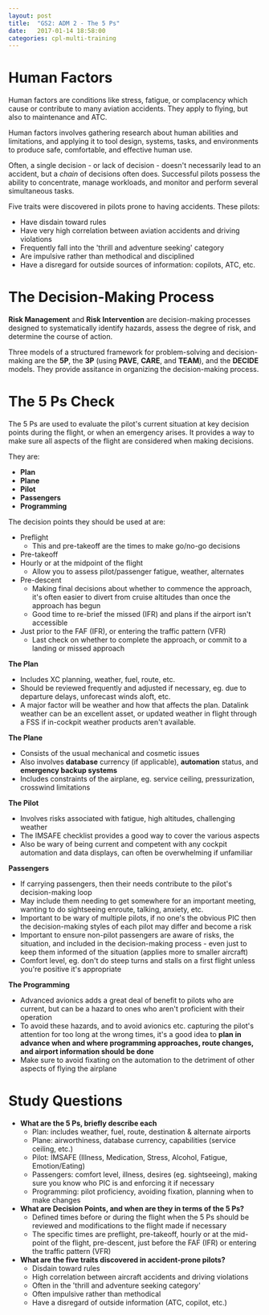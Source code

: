 ```yaml
---
layout: post
title:  "GS2: ADM 2 - The 5 Ps"
date:   2017-01-14 18:58:00
categories: cpl-multi-training
---
```


# Human Factors

Human factors are conditions like stress, fatigue, or complacency which cause
or contribute to many aviation accidents. They apply to flying, but also to
maintenance and ATC.

Human factors involves gathering research about human abilities and limitations,
and applying it to tool design, systems, tasks, and environments to produce
safe, comfortable, and effective human use.

Often, a single decision - or lack of decision - doesn't necessarily lead to
an accident, but a *chain* of decisions often does. Successful pilots possess
the ability to concentrate, manage workloads, and monitor and perform several
simultaneous tasks.

Five traits were discovered in pilots prone to having accidents. These pilots:

 * Have disdain toward rules
 * Have very high correlation between aviation accidents and driving violations
 * Frequently fall into the 'thrill and adventure seeking' category
 * Are impulsive rather than methodical and disciplined
 * Have a disregard for outside sources of information: copilots, ATC, etc.

# The Decision-Making Process

**Risk Management** and **Risk Intervention** are decision-making processes
designed to systematically identify hazards, assess the degree of risk, and
determine the course of action.

Three models of a structured framework for problem-solving and decision-making
are the **5P**, the **3P** (using **PAVE**, **CARE**, and **TEAM**), and the
**DECIDE** models. They provide assitance in organizing the decision-making
process.

# The 5 Ps Check

The 5 Ps are used to evaluate the pilot's current situation at key decision
points during the flight, or when an emergency arises. It provides a way to
make sure all aspects of the flight are considered when making decisions.

They are:

 * **Plan**
 * **Plane**
 * **Pilot**
 * **Passengers**
 * **Programming**

The decision points they should be used at are:

 * Preflight
    * This and pre-takeoff are the times to make go/no-go decisions
 * Pre-takeoff
 * Hourly or at the midpoint of the flight
    * Allow you to assess pilot/passenger fatigue, weather, alternates
 * Pre-descent
    * Making final decisions about whether to commence the approach, it's
      often easier to divert from cruise altitudes than once the approach
      has begun
    * Good time to re-brief the missed (IFR) and plans if the airport isn't
      accessible
 * Just prior to the FAF (IFR), or entering the traffic pattern (VFR)
    * Last check on whether to complete the approach, or commit to a landing
      or missed approach

**The Plan**

 * Includes XC planning, weather, fuel, route, etc.
 * Should be reviewed frequently and adjusted if necessary, eg. due to
   departure delays, unforecast winds aloft, etc.
 * A major factor will be weather and how that affects the plan. Datalink
   weather can be an excellent asset, or updated weather in flight through
   a FSS if in-cockpit weather products aren't available.

**The Plane**

 * Consists of the usual mechanical and cosmetic issues
 * Also involves **database** currency (if applicable), **automation**
   status, and **emergency backup systems**
 * Includes constraints of the airplane, eg. service ceiling, pressurization,
   crosswind limitations

**The Pilot**

 * Involves risks associated with fatigue, high altitudes, challenging weather
 * The IMSAFE checklist provides a good way to cover the various aspects
 * Also be wary of being current and competent with any cockpit automation
   and data displays, can often be overwhelming if unfamiliar

**Passengers**

 * If carrying passengers, then their needs contribute to the pilot's
   decision-making loop
 * May include them needing to get somewhere for an important meeting, wanting
   to do sightseeing enroute, talking, anxiety, etc.
 * Important to be wary of multiple pilots, if no one's the obvious PIC then the
   decision-making styles of each pilot may differ and become a risk
 * Important to ensure non-pilot passengers are aware of risks, the situation,
   and included in the decision-making process - even just to keep them informed
   of the situation (applies more to smaller aircraft)
 * Comfort level, eg. don't do steep turns and stalls on a first flight unless
   you're positive it's appropriate

**The Programming**

 * Advanced avionics adds a great deal of benefit to pilots who are current,
   but can be a hazard to ones who aren't proficient with their operation
 * To avoid these hazards, and to avoid avionics etc. capturing the pilot's
   attention for too long at the wrong times, it's a good idea to **plan in
   advance when and where programming approaches, route changes, and
   airport information should be done**
 * Make sure to avoid fixating on the automation to the detriment of other
   aspects of flying the airplane

# **Study Questions**

 * **What are the 5 Ps, briefly describe each**
   * Plan: includes weather, fuel, route, destination & alternate airports
   * Plane: airworthiness, database currency, capabilities (service ceiling, etc.)
   * Pilot: IMSAFE (Illness, Medication, Stress, Alcohol, Fatigue, Emotion/Eating)
   * Passengers: comfort level, illness, desires (eg. sightseeing), making sure
     you know who PIC is and enforcing it if necessary
   * Programming: pilot proficiency, avoiding fixation, planning when to
     make changes
 * **What are Decision Points, and when are they in terms of the 5 Ps?**
   * Defined times before or during the flight when the 5 Ps should be
     reviewed and modifications to the flight made if necessary
   * The specific times are preflight, pre-takeoff, hourly or at the mid-point of
     the flight, pre-descent, just before the FAF (IFR) or entering the traffic
     pattern (VFR)
 * **What are the five traits discovered in accident-prone pilots?**
   * Disdain toward rules
   * High correlation between aircraft accidents and driving violations
   * Often in the 'thrill and adventure seeking category'
   * Often impulsive rather than methodical
   * Have a disregard of outside information (ATC, copilot, etc.)
